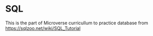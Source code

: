 # SQL
This is the part of Microverse curricullum to practice database
from https://sqlzoo.net/wiki/SQL_Tutorial